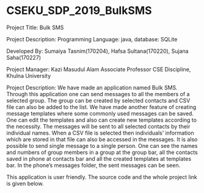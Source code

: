 # CSEKU_SDP_2019_BulkSMS
Project Title: Bulk SMS

Project Description: Programming Language: java, database: SQLite

Developed By: Sumaiya Tasnim(170204), Hafsa Sultana(170220), Sujana Saha(170227)

Project Manager: Kazi Masudul Alam Associate Professor CSE Discipline, Khulna University

Project Description: We have made an application named Bulk SMS. Through this application one can send messages to all the members of a selected group. The group can be created by selected contacts and CSV file can also be added to the list. We have made another feature of creating message templates where some commonly used messages can be saved. One can edit the templates and also can create new templates according to the necessity. The messages will be sent to all selected contacts by their individual names. When a CSV file is selected then individuals’ information which are stored in that file can also be accessed in the messages. It is also possible to send single message to a single person. One can see the names and numbers of group members in a group at the group bar, all the contacts saved in phone at contacts bar and all the created templates at templates bar. In the phone’s messages folder, the sent messages can be seen.

This application is user friendly. The source code and the whole project link is given below.


